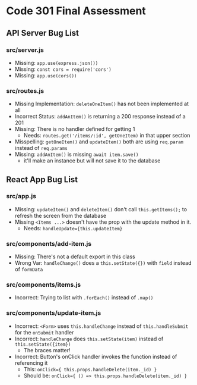 # Code 301 Final Assessment

## API Server Bug List

### src/server.js

- Missing: `app.use(express.json())`
- Missing: `const cors = require('cors')`
- Missing: `app.use(cors())`

### src/routes.js

- Missing Implementation: `deleteOneItem()` has not been implemented at all
- Incorrect Status: `addAnItem()` is returning a 200 response instead of a 201
- Missing: There is no handler defined for getting 1
  - Needs: `routes.get('/items/:id', getOneItem)` in that upper section
- Misspelling: `getOneItem()` and  `updateItem()` both are using `req.param` instead of `req.params`
- Missing: `addAnItem()` is missing `await item.save()`
  - it'll make an instance but will not save it to the database

## React App Bug List

### src/app.js

- Missing: `updateItem()` and `deleteItem()` don't call `this.getItems();` to refresh the screen from the database
- Missing `<Items ...>` doesn't have the prop with the update method in it.
  - Needs: `handleUpdate={this.updateItem}`

### src/components/add-item.js

- Missing: There's not a default export in this class
- Wrong Var: `handleChange()` does a `this.setState({})` with `field` instead of `formData`

### src/components/items.js

- Incorrect: Trying to list with `.forEach()` instead of `.map()`

### src/components/update-item.js

- Incorrect: `<Form>` uses `this.handleChange` instead of `this.handleSubmit` for the `onSubmit` handler
- Incorrect: `handleChange` does `this.setState(item)` instead of `this.setState({item})`
  - The braces matter!
- Incorrect: Button's onClick handler invokes the function instead of referencing it
  - This: `onClick={ this.props.handleDelete(item._id) }`
  - Should be: `onClick={ () => this.props.handleDelete(item._id) }`
